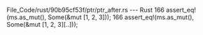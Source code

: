 File_Code/rust/90b95cf53f/ptr/ptr_after.rs --- Rust
166         assert_eq!(ms.as_mut(), Some(&mut [1, 2, 3]));                                                                                                   166         assert_eq!(ms.as_mut(), Some(&mut [1, 2, 3][..]));

